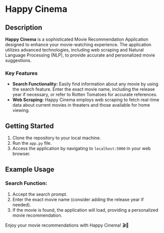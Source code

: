 # Happy Cinema

## Description
**Happy Cinema** is a sophisticated Movie Recommendation Application designed to enhance your movie-watching experience. The application utilizes advanced technologies, including web scraping and Natural Language Processing (NLP), to provide accurate and personalized movie suggestions.

### Key Features
- **Search Functionality:** Easily find information about any movie by using the search feature. Enter the exact movie name, including the release year if necessary, or refer to Rotten Tomatoes for accurate references.
- **Web Scraping:** Happy Cinema employs web scraping to fetch real-time data about current movies in theaters and those available for home viewing.

## Getting Started
1. Clone the repository to your local machine.
2. Run the `app.py` file.
3. Access the application by navigating to `localhost:5000` in your web browser.

## Example Usage
### Search Function:
1. Accept the search prompt.
2. Enter the exact movie name (consider adding the release year if needed).
3. If the movie is found, the application will load, providing a personalized movie recommendation.


Enjoy your movie recommendations with Happy Cinema! 🎬🍿

